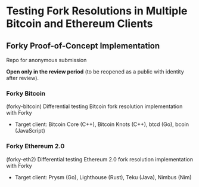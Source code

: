 # Testing Fork Resolutions in Multiple Bitcoin and Ethereum Clients
## Forky Proof-of-Concept Implementation
Repo for anonymous submission

**Open only in the review period** (to be reopened as a public with identity after review).

### Forky Bitcoin
(forky-bitcoin) Differential testing Bitcoin fork resolution implementation with Forky
* Target client: Bitcoin Core (C++), Bitcoin Knots (C++), btcd (Go), bcoin (JavaScript)

### Forky Ethereum 2.0
(forky-eth2) Differential testing Ethereum 2.0 fork resolution implementation with Forky
* Target client: Prysm (Go), Lighthouse (Rust), Teku (Java), Nimbus (Nim)
